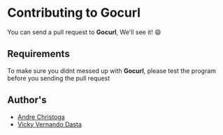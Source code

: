 # Contributing to **Gocurl**
You can send a pull request to **Gocurl**, We'll see it! :smile:
## Requirements
To make sure you didnt messed up with **Gocurl**, please test the program before you sending the pull request

## Author's
* [Andre Christoga](http://christoga.github.io)
* [Vicky Vernando Dasta](http://vickydasta.github.io)
